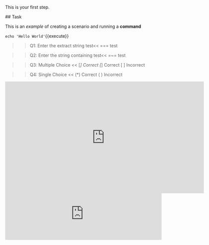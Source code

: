 This is your first step.

## Task

This is an _example_ of creating a scenario and running a **command**

`echo 'Hello World'`{{execute}}

>>Q1: Enter the extract string test<<
=== test

>>Q2: Enter the string containing test<<
=~= test

>>Q3: Multiple Choice <<
[*] Correct
[*] Correct
[ ] Incorrect

>>Q4: Single Choice <<
(*) Correct
( ) Incorrect

<iframe src="https://player.vimeo.com/video/287749570?quality=720p&title=0&portrait=0&byline=0&autoplay=1" width="640" height="360" frameborder="0" allowfullscreen></iframe>

<iframe id="frame-full" title="form" width="100%" frameborder="0" src="https://programa.thepowermba.com/introduccion_modelos-de-negocio/?email=pedro.garcia@kairosds.com&amp;name=Pedro&amp;lastName=García" allowfullscreen="">
<iframe src="https://player.vimeo.com/video/237923465/?wmode=opaque" frameborder="0" allowfullscreen width="100%" height="100%"></iframe>
</iframe>